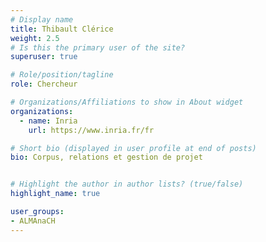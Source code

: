 ```yaml
---
# Display name
title: Thibault Clérice
weight: 2.5
# Is this the primary user of the site?
superuser: true

# Role/position/tagline
role: Chercheur

# Organizations/Affiliations to show in About widget
organizations:
  - name: Inria
    url: https://www.inria.fr/fr

# Short bio (displayed in user profile at end of posts)
bio: Corpus, relations et gestion de projet


# Highlight the author in author lists? (true/false)
highlight_name: true

user_groups:
- ALMAnaCH
---
```

